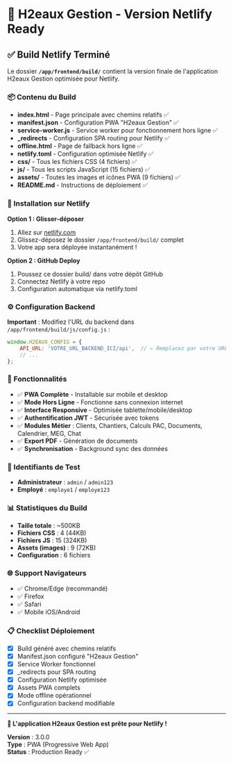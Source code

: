# 🚀 H2eaux Gestion - Version Netlify Ready

## ✅ Build Netlify Terminé

Le dossier **`/app/frontend/build/`** contient la version finale de l'application H2eaux Gestion optimisée pour Netlify.

### 📦 Contenu du Build

- **index.html** - Page principale avec chemins relatifs ✅
- **manifest.json** - Configuration PWA "H2eaux Gestion" ✅  
- **service-worker.js** - Service worker pour fonctionnement hors ligne ✅
- **_redirects** - Configuration SPA routing pour Netlify ✅
- **offline.html** - Page de fallback hors ligne ✅
- **netlify.toml** - Configuration optimisée Netlify ✅
- **css/** - Tous les fichiers CSS (4 fichiers) ✅
- **js/** - Tous les scripts JavaScript (15 fichiers) ✅
- **assets/** - Toutes les images et icônes PWA (9 fichiers) ✅
- **README.md** - Instructions de déploiement ✅

### 🎯 Installation sur Netlify

**Option 1 : Glisser-déposer**
1. Allez sur [netlify.com](https://netlify.com)
2. Glissez-déposez le dossier `/app/frontend/build/` complet
3. Votre app sera déployée instantanément !

**Option 2 : GitHub Deploy**
1. Poussez ce dossier build/ dans votre dépôt GitHub
2. Connectez Netlify à votre repo
3. Configuration automatique via netlify.toml

### ⚙️ Configuration Backend

**Important** : Modifiez l'URL du backend dans `/app/frontend/build/js/config.js` :

```javascript
window.H2EAUX_CONFIG = {
    API_URL: 'VOTRE_URL_BACKEND_ICI/api',  // ← Remplacez par votre URL
    // ...
};
```

### 📱 Fonctionnalités

- ✅ **PWA Complète** - Installable sur mobile et desktop
- ✅ **Mode Hors Ligne** - Fonctionne sans connexion internet
- ✅ **Interface Responsive** - Optimisée tablette/mobile/desktop
- ✅ **Authentification JWT** - Sécurisée avec tokens
- ✅ **Modules Métier** : Clients, Chantiers, Calculs PAC, Documents, Calendrier, MEG, Chat
- ✅ **Export PDF** - Génération de documents
- ✅ **Synchronisation** - Background sync des données

### 🔐 Identifiants de Test

- **Administrateur** : `admin` / `admin123`
- **Employé** : `employe1` / `employe123`

### 📊 Statistiques du Build

- **Taille totale** : ~500KB
- **Fichiers CSS** : 4 (44KB)
- **Fichiers JS** : 15 (324KB)
- **Assets (images)** : 9 (72KB)
- **Configuration** : 6 fichiers

### 🌐 Support Navigateurs

- ✅ Chrome/Edge (recommandé)
- ✅ Firefox  
- ✅ Safari
- ✅ Mobile iOS/Android

### 📋 Checklist Déploiement

- [x] Build généré avec chemins relatifs
- [x] Manifest.json configuré "H2eaux Gestion"
- [x] Service Worker fonctionnel
- [x] _redirects pour SPA routing
- [x] Configuration Netlify optimisée
- [x] Assets PWA complets
- [x] Mode offline opérationnel
- [x] Configuration backend modifiable

---

**🎉 L'application H2eaux Gestion est prête pour Netlify !**

**Version** : 3.0.0  
**Type** : PWA (Progressive Web App)  
**Status** : Production Ready ✅